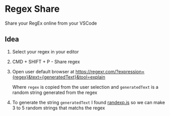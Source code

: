 # Regex Share

Share your RegEx online from your VSCode

## Idea

1. Select your regex in your editor

2) CMD + SHIFT + P - Share regex

3. Open user default browser at https://regexr.com/?expression={regex}&text={generatedText}&tool=explain

   Where `regex` is copied from the user selection and `generatedText` is a random string generated from the regex

4) To generate the string `generatedText` I found [randexp.js](https://github.com/fent/randexp.js) so we can make 3 to 5 random strings that matchs the regex
